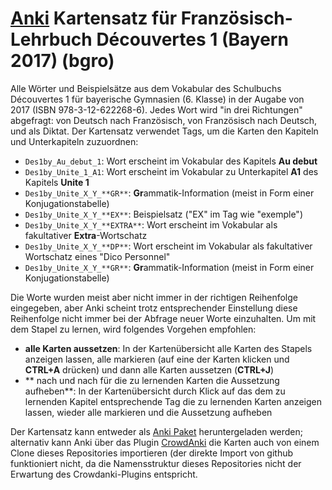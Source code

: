 # [Anki](https://apps.ankiweb.net/index.html) Kartensatz für Französisch-Lehrbuch Découvertes 1 (Bayern 2017) (bgro)

Alle Wörter und Beispielsätze aus dem Vokabular des Schulbuchs Découvertes 1 für bayerische Gymnasien (6. Klasse) in der Augabe von 2017 (ISBN 978-3-12-622268-6). Jedes Wort wird "in drei Richtungen" abgefragt: von Deutsch nach Französisch, von Französisch nach Deutsch, und als Diktat.
Der Kartensatz verwendet Tags, um die Karten den Kapiteln und Unterkapiteln zuzuordnen:

- `Des1by_Au_debut_1`: Wort erscheint im Vokabular des Kapitels **Au debut**
- `Des1by_Unite_1_A1`: Wort erscheint im Vokabular zu Unterkapitel **A1** des Kapitels **Unite 1**
- `Des1by_Unite_X_Y_**GR**`: **Gr**ammatik-Information (meist in Form einer Konjugationstabelle) 
- `Des1by_Unite_X_Y_**EX**`: Beispielsatz ("EX" im Tag wie "exemple") 
- `Des1by_Unite_X_Y_**EXTRA**`: Wort erscheint im Vokabular als fakultativer **Extra**-Wortschatz
- `Des1by_Unite_X_Y_**DP**`: Wort erscheint im Vokabular als fakultativer Wortschatz eines "Dico Personnel"
- `Des1by_Unite_X_Y_**GR**`: **Gr**ammatik-Information (meist in Form einer Konjugationstabelle) 
 
Die Worte wurden meist aber nicht immer in der richtigen Reihenfolge eingegeben, aber Anki scheint trotz entsprechender Einstellung diese Reihenfolge nicht immer bei der Abfrage neuer Worte einzuhalten. Um mit dem Stapel zu lernen, wird folgendes Vorgehen empfohlen:

- **alle Karten aussetzen**: In der Kartenübersicht alle Karten des Stapels anzeigen lassen, alle markieren (auf eine der Karten klicken und **CTRL+A** drücken) und dann alle Karten aussetzen (**CTRL+J**)</li>
- ** nach und nach für die zu lernenden Karten die Aussetzung aufheben**: In der Kartenübersicht durch Klick auf das dem zu lernenden Kapitel entsprechende Tag die zu lernenden Karten anzeigen lassen, wieder alle markieren und die Aussetzung aufheben</li>

Der Kartensatz kann entweder als [Anki Paket](https://ankiweb.net/shared/info/1847876622) heruntergeladen werden; alternativ kann Anki über das Plugin [CrowdAnki](https://github.com/Stvad/CrowdAnki) die Karten auch von einem Clone dieses Repositories importieren (der direkte Import von github funktioniert nicht, da die Namensstruktur dieses Repositories nicht der Erwartung des Crowdanki-Plugins entspricht.
